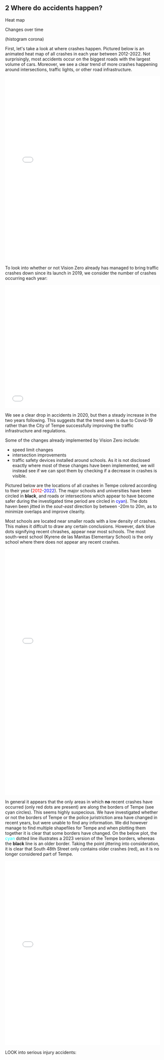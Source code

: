 ## 2 Where do accidents happen?

Heat map

Changes over time

(histogram corona)


First, let's take a look at where crashes happen. Pictured below is an animated heat map of all crashes in each year between 2012-2022. Not surprisingly, most accidents occur on the biggest roads with the largest volume of cars. Moreover, we see a clear trend of more crashes happening around intersections, traffic lights, or other road infrastructure.

<iframe src="contents/heatmap-video-plot.html"
    sandbox="allow-same-origin allow-scripts"
    width="100%"
    height="600"
    scrolling="no"
    seamless="seamless"
    frameborder="0">
</iframe>

To look into whether or not Vision Zero already has managed to bring traffic crashes down since its launch in 2019, we consider the number of crashes occurring each year:

<iframe src="contents/accidents_over_time.html"
    sandbox="allow-same-origin allow-scripts"
    width="100%"
    height="400"
    scrolling="no"
    seamless="seamless"
    frameborder="0">
</iframe>

We see a clear drop in accidents in 2020, but then a steady increase in the two years following. This suggests that the trend seen is due to Covid-19 rather than the City of Tempe successfully improving the traffic infrastructure and regulations.

Some of the changes already implemented by Vision Zero include: 
-  speed limit changes 
-  intersection improvements
-  traffic safety devices installed around schools. 
As it is not disclosed exactly where most of these changes have been implemented, we will instead see if we can spot them by checking if a decrease in crashes is visible.

Pictured below are the locations of all crashes in Tempe colored according to their year (<span style="color:red;">2012</span>-<span style="color:blue;">2022</span>).  The major schools and universities have been circled in **black**, and roads or intersections which appear to have become safer during the investigated time period are circled in <span style="color:blue;">cyan</span>). The dots haven been jitted in the _sout-east_ direction by between -20m to 20m, as to minimize overlaps and improve clearity. 

Most schools are located near smaller roads with a low density of crashes. This makes it diffcult to draw any certain conclusions. However, dark blue dots signifying recent chrashes, appear near most schools. The most south-west school (Kyrene de las Manitas Elementary School) is the only school where there does not appear any recent crashes.

<iframe src="contents/map_plot_jitter_all_with_schools.html"
    sandbox="allow-same-origin allow-scripts"
    width="100%"
    height="800"
    scrolling="no"
    seamless="seamless"
    frameborder="0">
</iframe>

In general it appears that the only areas in which **no** recent crashes have occurred (only red dots are present) are along the borders of Tempe (see cyan circles). This seems highly suspecious. We have investigated whether or not the borders of Tempe or the police juristriction area have changed in recent years, but were unable to find any information. We did however manage to find multiple shapefiles for Tempe and when plotting them together it is clear that some borders have changed. On the below plot, the <span style="color:cyan;">cyan</span> dotted line illustrates a 2023 version of the Tempe borders, whereas the **black** line is an older border. Taking the point jittering into consideration, it is clear that South 48th Street only contains older crashes (red), as it is no longer considered part of Tempe.

<iframe src="contents/map_plot_jitter_all_with_multi_border.html"
    sandbox="allow-same-origin allow-scripts"
    width="100%"
    height="600"
    scrolling="no"
    seamless="seamless"
    frameborder="0">
</iframe>

LOOK into serious injury accidents:
